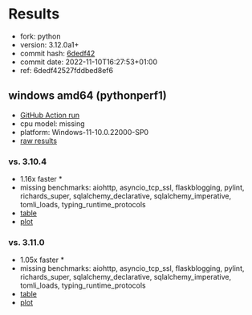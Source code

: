# Results

- fork: python
- version: 3.12.0a1+
- commit hash: [6dedf42](https://github.com/python/cpython/commit/6dedf42)
- commit date: 2022-11-10T16:27:53+01:00
- ref: 6dedf42527fddbed8ef6

## windows amd64 (pythonperf1)

- [GitHub Action run](https://github.com/faster-cpython/benchmarking/actions/runs/4599424224)
- cpu model: missing
- platform: Windows-11-10.0.22000-SP0
- [raw results](bm-20221110-pythonperf1-amd64-python-6dedf42527fddbed8ef6-3.12.0a1%2B-6dedf42.json)

### vs. 3.10.4

- 1.16x faster \*
- missing benchmarks: aiohttp, asyncio_tcp_ssl, flaskblogging, pylint, richards_super, sqlalchemy_declarative, sqlalchemy_imperative, tomli_loads, typing_runtime_protocols
- [table](bm-20221110-pythonperf1-amd64-python-6dedf42527fddbed8ef6-3.12.0a1%2B-6dedf42-vs-3.10.4.md)
- [plot](bm-20221110-pythonperf1-amd64-python-6dedf42527fddbed8ef6-3.12.0a1%2B-6dedf42-vs-3.10.4.png)

### vs. 3.11.0

- 1.05x faster \*
- missing benchmarks: aiohttp, asyncio_tcp_ssl, flaskblogging, pylint, richards_super, sqlalchemy_declarative, sqlalchemy_imperative, tomli_loads, typing_runtime_protocols
- [table](bm-20221110-pythonperf1-amd64-python-6dedf42527fddbed8ef6-3.12.0a1%2B-6dedf42-vs-3.11.0.md)
- [plot](bm-20221110-pythonperf1-amd64-python-6dedf42527fddbed8ef6-3.12.0a1%2B-6dedf42-vs-3.11.0.png)

